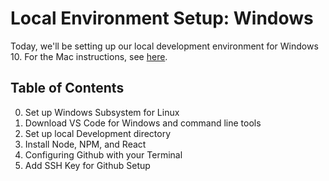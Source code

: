 # Local Environment Setup: Windows

Today, we'll be setting up our local development environment for Windows 10. For the Mac instructions, see [here](https://github.com/The-Marcy-Lab-School/local-environment-setup-mac). 

## Table of Contents
0. Set up Windows Subsystem for Linux
1. Download VS Code for Windows and command line tools
2. Set up local Development directory
3. Install Node, NPM, and React
4. Configuring Github with your Terminal
5. Add SSH Key for Github Setup
